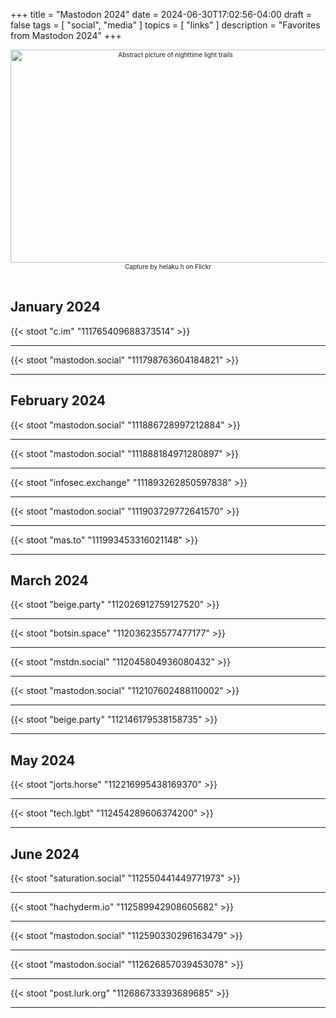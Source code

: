 +++
title = "Mastodon 2024"
date = 2024-06-30T17:02:56-04:00
draft = false
tags = [
  "social",
  "media"
]
topics = [
  "links"
]
description = "Favorites from Mastodon 2024"
+++
<div align="center" style="font-size:x-small"><img src="https://milkfish08.s3.amazonaws.com/photo/blog/abovethefold/53498675435_aba1ab1236_k.jpg" width="512" height="341" alt="Abstract picture of nighttime light trails"
title="Accelerating the future" /><br />
Capture by helaku h on Flickr</div><br clear="all" />

## January 2024

{{< stoot "c.im" "111765409688373514" >}}<hr />
{{< stoot "mastodon.social" "111798763604184821" >}}<hr />

## February 2024

{{< stoot "mastodon.social" "111886728997212884" >}}<hr />
{{< stoot "mastodon.social" "111888184971280897" >}}<hr />
{{< stoot "infosec.exchange" "111893262850597838" >}}<hr />
{{< stoot "mastodon.social" "111903729772641570" >}}<hr />
{{< stoot "mas.to" "111993453316021148" >}}<hr />

## March 2024

{{< stoot "beige.party" "112026912759127520" >}}<hr />
{{< stoot "botsin.space" "112036235577477177" >}}<hr />
{{< stoot "mstdn.social" "112045804936080432" >}}<hr />
{{< stoot "mastodon.social" "112107602488110002" >}}<hr />
{{< stoot "beige.party" "112146179538158735" >}}<hr />

## May 2024

{{< stoot "jorts.horse" "112216995438169370" >}}<hr />
{{< stoot "tech.lgbt" "112454289606374200" >}}<hr />

## June 2024

{{< stoot "saturation.social" "112550441449771973" >}}<hr />
{{< stoot "hachyderm.io" "112589942908605682" >}}<hr />
{{< stoot "mastodon.social" "112590330296163479" >}}<hr />
{{< stoot "mastodon.social" "112626857039453078" >}}<hr />
{{< stoot "post.lurk.org" "112686733393689685" >}}<hr />